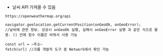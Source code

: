 * 날씨 API 가져올 수 있음
```
https://openweathermap.org/api
```
```
navigator.geolocation.getCurrentPosition(onGeoOk, onGeoError);
//날씨에 관한 정보. 성공시 onGeoOk 실행, 실패시 onGeoError 실행 과 같은 식으로 활용. () 안에 함수 이름은 바꿔서 사용 가능
```
```
const url = ~주소~
fetch(url) //크롬 개발자 도구 중 Network에서 확인 가능
```
